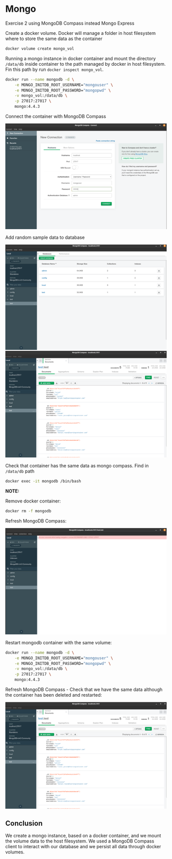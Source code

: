 # Mongo

Exercise 2 using MongoDB Compass instead Mongo Express

Create a docker volume. Docker will manage a folder in host filesystem where to store the same data as the container

```bash
docker volume create mongo_vol
```

Running a mongo instance in docker container and mount the directory `/data/db` inside container to the path managed by docker in host filesystem. Fin this path by run `docker inspect mongo_vol`.

```bash
docker run --name mongodb -d \
    -e MONGO_INITDB_ROOT_USERNAME="mongouser" \
    -e MONGO_INITDB_ROOT_PASSWORD="mongopwd" \
    -v mongo_vol:/data/db \
    -p 27017:27017 \
    mongo:4.4.3
```

Connect the container with MongoDB Compass

![setup connection](mongo_compass.png)

Add random sample data to database

![test database](mongo_db_com.png)
![test database data](mongo_compass_2.png)

Check that container has the same data as mongo compass. Find in `/data/db` path

```bash
docker exec -it mongodb /bin/bash
```

**NOTE:**

Remove docker container:

```bash
docker rm -f mongodb
```

Refresh MongoDB Compass:

![connection not found](mongo_compass3.png)

Restart mongodb container with the same volume:

```bash
docker run --name mongodb -d \
    -e MONGO_INITDB_ROOT_USERNAME="mongouser" \
    -e MONGO_INITDB_ROOT_PASSWORD="mongopwd" \
    -v mongo_vol:/data/db \
    -p 27017:27017 \
    mongo:4.4.3
```

Refresh MongoDB Compass - Check that we have the same data although the container has been deleted and restarted:

![restore data](mongo_compass_2.png)

## Conclusion

We create a mongo instance, based on a docker container, and we mount the volume data to the host filesystem. We used a MongoDB Compass client to interact with our database and we persist all data through docker volumes.